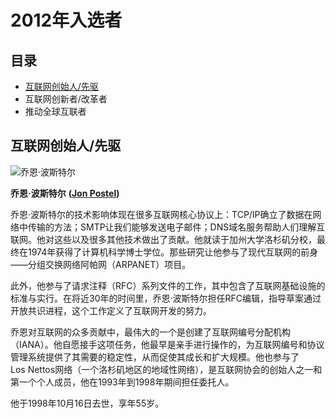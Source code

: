 # 2012年入选者 #


## 目录 ##


* [互联网创始人/先驱](#互联网创始人/先驱)
* 互联网创新者/改革者
* 推动全球互联者


## 互联网创始人/先驱 ##

![乔恩·波斯特尔](https://www.internethalloffame.org/sites/default/files/inductees/Postel_Jon.jpg)

**乔恩·波斯特尔** **([Jon Postel](https://www.internethalloffame.org/inductees/jon-postel))**

乔恩·波斯特尔的技术影响体现在很多互联网核心协议上：TCP/IP确立了数据在网络中传输的方法；SMTP让我们能够发送电子邮件；DNS域名服务帮助人们理解互联网。他对这些以及很多其他技术做出了贡献。他就读于加州大学洛杉矶分校，最终在1974年获得了计算机科学博士学位。那些研究让他参与了现代互联网的前身——分组交换网络阿帕网（ARPANET）项目。

此外，他参与了请求注释（RFC）系列文件的工作，其中包含了互联网基础设施的标准与实行。在将近30年的时间里，乔恩·波斯特尔担任RFC编辑，指导草案通过开放共识进程，这个工作定义了互联网开发的努力。

乔恩对互联网的众多贡献中，最伟大的一个是创建了互联网编号分配机构（IANA）。他自愿接手这项任务，他最早是亲手进行操作的，为互联网编号和协议管理系统提供了其需要的稳定性，从而促使其成长和扩大规模。他也参与了Los Nettos网络（一个洛杉矶地区的地域性网络），是互联网协会的创始人之一和第一个个人成员，他在1993年到1998年期间担任委托人。

他于1998年10月16日去世，享年55岁。

